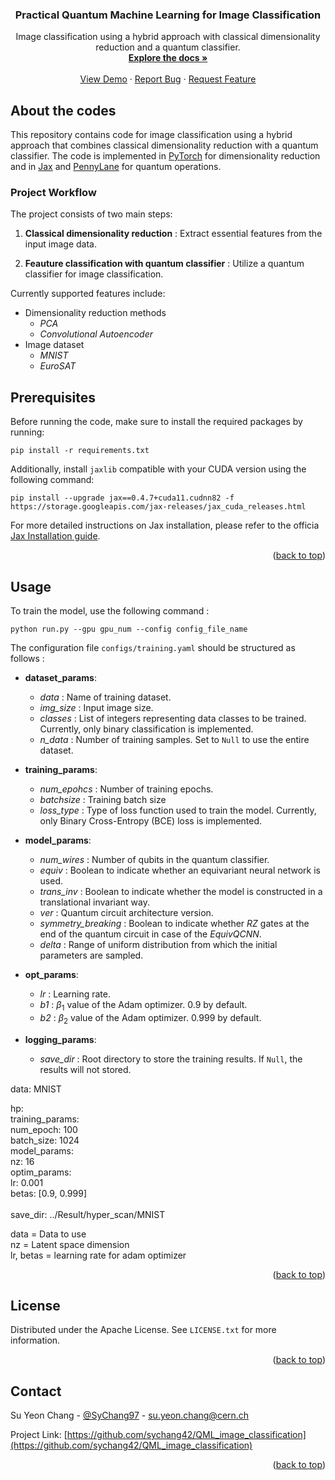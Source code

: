 <!--Back to the top -->
<a name="readme-top"></a>


<div align="center">
<h3 align="center">Practical Quantum Machine Learning for Image Classification</h3>
  <p align="center">
     Image classification using a hybrid approach with classical dimensionality reduction and a quantum classifier.
    <br />
    <a href="https://github.com/github_username/repo_name"><strong>Explore the docs »</strong></a>
    <br />
    <br />
    <a href="https://github.com/github_username/repo_name">View Demo</a>
    ·
    <a href="https://github.com/sychang42/QML_image_classification/issues">Report Bug</a>
    ·
    <a href="https://github.com/sychang42/QML_image_classification/issues">Request Feature</a>
  </p>
</div>


## About the codes

This repository contains code for image classification using a hybrid approach that combines classical dimensionality reduction with a quantum classifier. The code is implemented in [PyTorch](link_to_pytorch) for dimensionality reduction and in [Jax](https://github.com/google/jax) and [PennyLane](https://github.com/PennyLaneAI/pennylane) for quantum operations.

### Project Workflow

The project consists of two main steps:

1. __Classical dimensionality reduction__ : Extract essential features from the input image data. 

2. __Feauture classification with quantum classifier__ : Utilize a quantum classifier for image classification. 


Currently supported features include:
- Dimensionality reduction methods
    - *PCA*
    - *Convolutional Autoencoder*
- Image dataset
    - *MNIST*
    - *EuroSAT*

## Prerequisites
Before running the code, make sure to install the required packages by running:

```
pip install -r requirements.txt
```

Additionally, install `jaxlib` compatible with your CUDA version using the following command:

```
pip install --upgrade jax==0.4.7+cuda11.cudnn82 -f https://storage.googleapis.com/jax-releases/jax_cuda_releases.html
```

For more detailed instructions on Jax installation, please refer to the officia [Jax Installation guide](https://jax.readthedocs.io/en/latest/installation.html). 

<p align="right">(<a href="#readme-top">back to top</a>)</p>


## Usage

To train the model, use the following command : 

```
python run.py --gpu gpu_num --config config_file_name
```

The configuration file `configs/training.yaml` should be structured as follows : 

* __dataset_params__: 
  - *data* : Name of training dataset. 
  - *img_size* : Input image size.
  - *classes* : List of integers representing data classes to be trained. Currently, only binary classification is implemented.
  - *n_data* : Number of training samples. Set to `Null` to use the entire dataset.

* __training_params__: 
  - *num_epohcs* : Number of training epochs. 
  - *batchsize* : Training batch size
  - *loss_type* : Type of loss function used to train the model. Currently, only Binary Cross-Entropy (BCE) loss is implemented.
  
* __model_params__: 
  - *num_wires* : Number of qubits in the quantum classifier. 
  - *equiv* : Boolean to indicate whether an equivariant neural network is used. 
  - *trans_inv* : Boolean to indicate whether the model is constructed in a translational invariant way. 
  - *ver* :  Quantum circuit architecture version. 
  - *symmetry_breaking* : Boolean to indicate whether $RZ$ gates at the end of the quantum circuit in case of the *EquivQCNN*. 
  - *delta* : Range of uniform distribution from which the initial parameters are sampled.  
  
* __opt_params__: 
  - *lr* : Learning rate. 
  - *b1* : $\beta_1$ value of the Adam optimizer. 0.9 by default. 
  - *b2* : $\beta_2$ value of the Adam optimizer. 0.999 by default.

* __logging_params__: 
  - *save_dir* : Root directory to store the training results. If `Null`, the results will not stored.



data: MNIST  <br />

hp: <br />
  training_params: <br />
    num_epoch: 100 <br />
    batch_size: 1024<br />
  model_params: <br />
    nz: 16 <br />
  optim_params: <br />
    lr: 0.001<br />
    betas: [0.9, 0.999]<br />
<br />
save_dir: ../Result/hyper_scan/MNIST<br />


data = Data to use <br />
nz = Latent space dimension <br /> 
lr, betas = learning rate for adam optimizer <br /> 

<p align="right">(<a href="#readme-top">back to top</a>)</p>



## License

Distributed under the Apache License. See `LICENSE.txt` for more information.

<p align="right">(<a href="#readme-top">back to top</a>)</p>


<!-- CONTACT -->
## Contact

Su Yeon Chang - [@SyChang97](https://twitter.com/SyChang97) - su.yeon.chang@cern.ch

Project Link: [https://github.com/sychang42/QML_image_classification](https://github.com/sychang42/QML_image_classification)

<p align="right">(<a href="#readme-top">back to top</a>)</p>


